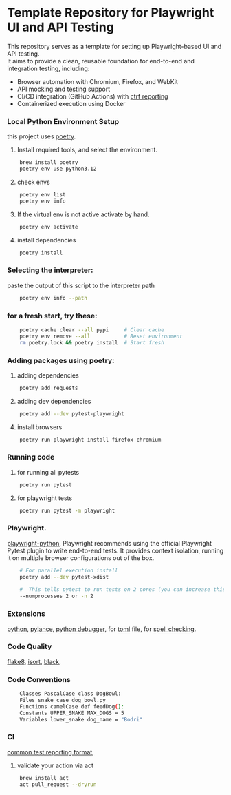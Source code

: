 # Template Repository for Playwright UI and API Testing

This repository serves as a template for setting up Playwright-based UI and API testing.  
It aims to provide a clean, reusable foundation for end-to-end and integration testing, including:

- Browser automation with Chromium, Firefox, and WebKit
- API mocking and testing support
- CI/CD integration (GitHub Actions) with [ctrf reporting](https://ctrf.io/)
- Containerized execution using Docker

### Local Python Environment Setup

this project uses [poetry](https://python-poetry.org/docs/#installing-with-pipx).

1. Install required tools, and select the environment.

```bash
    brew install poetry
    poetry env use python3.12 
```
2. check envs

```bash
    poetry env list 
    poetry env info  
```

3. If the virtual env is not active activate by hand.

```bash
    poetry env activate
```

4. install dependencies

```bash
    poetry install 
```

### Selecting the interpreter:

paste the output of this script to the interpreter path

```bash
    poetry env info --path 
```

### for a fresh start, try these:

```bash
    poetry cache clear --all pypi     # Clear cache
    poetry env remove --all           # Reset environment
    rm poetry.lock && poetry install  # Start fresh
```

### Adding packages using poetry:

1. adding dependencies

```bash
    poetry add requests
```

2. adding dev dependencies

```bash
    poetry add --dev pytest-playwright
```

4. install browsers

```bash
    poetry run playwright install firefox chromium
```

### Running code  

1. for running all pytests
```bash
    poetry run pytest
```

2. for playwright tests
```bash
    poetry run pytest -m playwright  
```

### Playwright.
[playwright-python](https://playwright.dev/python/docs/intro),
Playwright recommends using the official Playwright Pytest plugin to write end-to-end tests.
It provides context isolation, running it on multiple browser configurations out of the box.


```bash
    # For parallel execution install
    poetry add --dev pytest-xdist 
    
    #  This tells pytest to run tests on 2 cores (you can increase this number based on how many CPU cores you want to utilize).
    --numprocesses 2 or -n 2
```

### Extensions

[python](https://marketplace.visualstudio.com/items?itemName=ms-python.python),
[pylance](https://marketplace.visualstudio.com/items?itemName=ms-python.vscode-pylance),
[python debugger](https://marketplace.visualstudio.com/items?itemName=ms-python.debugpy),
for  [toml](https://marketplace.visualstudio.com/items?itemName=tamasfe.even-better-toml) file,
for  [spell checking](https://marketplace.visualstudio.com/items?itemName=streetsidesoftware.code-spell-checker).

### Code Quality

[flake8](https://pypi.org/project/flake8/),
[isort](https://pypi.org/project/isort/),
[black](https://pypi.org/project/black/),


### Code Conventions

```bash
    Classes PascalCase class DogBowl:
    Files snake_case dog_bowl.py
    Functions camelCase def feedDog():
    Constants UPPER_SNAKE MAX_DOGS = 5
    Variables lower_snake dog_name = "Bodri"
```

### CI

[common test reporting format](https://github.com/infopulse/pytest-common-test-report-json),

1. validate your action via act
```bash
    brew install act  
    act pull_request --dryrun 
```